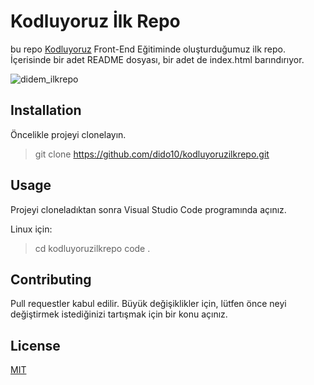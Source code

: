 
# Kodluyoruz İlk Repo

bu repo [Kodluyoruz](https://www.kodluyoruz.org/) Front-End Eğitiminde oluşturduğumuz ilk repo. İçerisinde bir adet README dosyası, bir adet de index.html barındırıyor.

![didem_ilkrepo](https://user-images.githubusercontent.com/8853739/131983851-64ca342a-830d-4fc3-a9ce-1606d65ae4c7.PNG)
## Installation



Öncelikle projeyi clonelayın. 
>git clone https://github.com/dido10/kodluyoruzilkrepo.git

## **Usage**


Projeyi cloneladıktan sonra Visual Studio Code programında açınız.

Linux için:

>cd kodluyoruzilkrepo
code . 


## **Contributing**


Pull requestler kabul edilir. Büyük değişiklikler için, lütfen önce neyi değiştirmek istediğinizi tartışmak için bir konu açınız.



## **License**


[MIT]()
